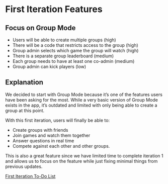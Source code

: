 # First Iteration Features
## Focus on Group Mode
- Users will be able to create multiple groups (high)
- There will be a code that restricts access to the group (high)
- Group admin selects which game the group will watch (high)
- There is a separate group leaderboard (medium)
- Each group needs to have at least one co-admin (medium)
- Group admin can kick players (low)

## Explanation
We decided to start with Group Mode because it’s one of the features users have been asking for the most. While a very basic version of Group Mode exists in the app, it’s outdated and limited with only being able to create a group at this point.

With this first iteration, users will finally be able to:
- Create groups with friends
- Join games and watch them together
- Answer questions in real time
- Compete against each other and other groups.

This is also a great feature since we have limited time to complete iteration 1 and allows us to focus on the feature while just fixing minimal things from previous updates.

<a href="https://github.com/EthanCouchBSU/Capstone_PxP_Main_Repository/blob/main/AuxillaryFiles/README.md"> First Iteration To-Do List </a>
